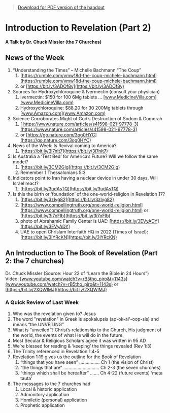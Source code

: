 >[Download for PDF version of the handout](/week092621.pdf)

# Introduction to Revelation (Part 2)
**A Talk by Dr. Chuck Missler (the 7 Churches)**

## News of the Week
						
1. “Understanding the Times” – Michelle Bachmann “The Coup”
	1. [https://rumble.com/vmw18d-the-coup-michele-bachmann.html](https://rumble.com/vmw18d-the-coup-michele-bachmann.html)
	1. or   [https://bit.ly/3ADOf8y](https://bit.ly/3ADOf8y)
1. Sources for Hydroxychloroquine & Ivermectin (consult your physician)
	1. Ivermectin:  $150 for 100  6Mg tablets … [www.MedicineVilla.com](www.MedicineVilla.com)
	1. Hydroxychloroquine: $88.20 for 30  200Mg tablets through [www.Amazon.com](www.Amazon.com)
1. Science Corroborates Might of God’s Destruction of Sodom & Gomorah
	1. [ https://www.nature.com/articles/s41598-021-97778-3](https://www.nature.com/articles/s41598-021-97778-3)
	1. or   [https://go.nature.com/3og0HYC](https://go.nature.com/3og0HYC) 
1. News of the Week:  Is Revival coming to America? 
	1. [https://bit.ly/3i7nIt7](https://bit.ly/3i7nIt7) 
1. Is Australia a ‘Test Bed’ for America’s Future?  Will we follow the same model?
	1. [https://bit.ly/3CM2GIg](https://bit.ly/3CM2GIg)
	1. Remember 1 Thessalonians 5:3 
1. Indicators point to Iran having a nuclear device in under 30 days. Will Israel react?
	1.  [https://bit.ly/3udAsTQ](https://bit.ly/3udAsTQ)
1. Is this the birth or ‘foundation’ of the one-world-religion in Revelation 17?
	1. [https://bit.ly/3zIyg82](https://bit.ly/3zIyg82)
	1. [https://www.compellingtruth.org/one-world-religion.html](https://www.compellingtruth.org/one-world-religion.html)   or  [https://bit.ly/3i7oFlb](https://bit.ly/3i7oFlb)
	2. photo of Abrahamic Family Center is UAE:  [https://bit.ly/3EVyADY](https://bit.ly/3EVyADY)
	2. UAE to open Chrislam Interfaith HQ in 2022 (Times of Israel):  [https://bit.ly/3lYRcKN](https://bit.ly/3lYRcKN) 

## An Introduction to The Book of Revelation (Part 2: the 7 churches)
Dr. Chuck Missler   (Source: Hour 22 of “Learn the Bible in 24 Hours”)   
Video: [www.youtube.com/watch?v=rB5tho_piro&t=1143s](www.youtube.com/watch?v=rB5tho_piro&t=1143s) or [https://bit.ly/2XQWlMJ](https://bit.ly/2XQWlMJ) 

### A Quick Review of Last Week
1. Who was the revelation given to?  Jesus
1. The word "revelation" in Greek is apokalupsis (ap-ok-al'-oop-sis) and means “the UNVEILING” 
1. What is “unveiled”?  Christ’s relationship to the Church, His judgment of the world, the events of what He will do in the future.
1. Most Secular & Religious Scholars agree it was written in 95 AD 
1. We’re blessed for reading & ‘keeping’ the things revealed (Rev 1:3)
1. The Trinity referenced in Revelation 1:4-5 
1. Revelation 1:19 gives us the outline for the Book of Revelation
	1. “things that you have seen” ……………. Ch 1 (the vision of Christ)
	1. “the things that are” ………………………. Ch 2-3 (the seven churches)
	1. “things which shall be hereafter” ……. Ch 4-22 (future events) ‘meta tauta’
1. The messages to the 7 churches had 
	1. Local & historic application
	1. Admonitory application
	1. Homiletic (personal) application
	1. Prophetic application
